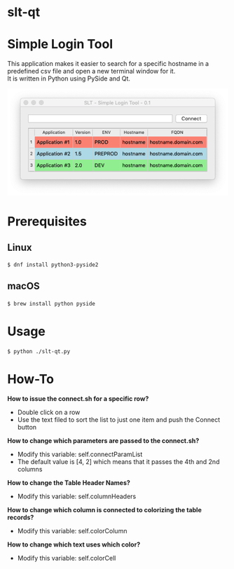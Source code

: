 # slt-qt

# Simple Login Tool

This application makes it easier to search for a specific hostname in a predefined csv file and open a new terminal window for it.<br/>
It is written in Python using PySide and Qt.

![Screenshot](/slt-qt-screenshot.png "Screenshot")

# Prerequisites
## Linux

``
$ dnf install python3-pyside2
``

## macOS

``
$ brew install python pyside 
``

# Usage

``
$ python ./slt-qt.py
``

# How-To
**How to issue the connect.sh for a specific row?**
- Double click on a row
- Use the text filed to sort the list to just one item and push the Connect button

**How to change which parameters are passed to the connect.sh?**
- Modify this variable: self.connectParamList
- The default value is [4, 2] which means that it passes the 4th and 2nd columns

**How to change the Table Header Names?**
- Modify this variable: self.columnHeaders

**How to change which column is connected to colorizing the table records?**
- Modify this variable: self.colorColumn

**How to change which text uses which color?**
- Modify this variable: self.colorCell
